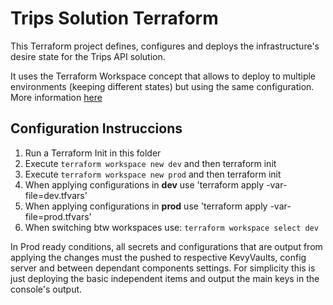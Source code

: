 # Trips Solution Terraform

This Terraform project defines, configures and deploys the infrastructure's desire state for the Trips API solution. 

It uses the Terraform Workspace concept that allows to deploy to multiple environments (keeping different states) but using the same configuration. More information [here](https://learn.hashicorp.com/tutorials/terraform/organize-configuration) 

## Configuration Instruccions
1. Run a Terraform Init in this folder
1. Execute  `terraform workspace new dev` and then terraform init
1. Execute  `terraform workspace new prod` and then terraform init
1. When applying configurations in **dev** use 'terraform apply -var-file=dev.tfvars'
1. When applying configurations in **prod** use 'terraform apply -var-file=prod.tfvars'
1. When switching btw workspaces use: `terraform workspace select dev`

In Prod ready conditions, all secrets and configurations that are output from applying the changes must the pushed to respective KevyVaults, config server and between dependant components settings. For simplicity this is just deploying the basic independent items and output the main keys in the console's output.